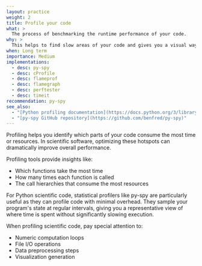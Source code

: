 ```yaml
---
layout: practice
weight: 2
title: Profile your code
what: >
  The process of benchmarking the runtime performance of your code.
why: >
  This helps to find slow areas of your code and gives you a visual way to determine what is taking a lot of time or resources to run.
when: Long term
importance: Medium
implementations:
  - desc: py-spy
  - desc: cProfile
  - desc: flameprof
  - desc: flamegraph
  - desc: perftester
  - desc: timeit
recommendation: py-spy
see_also:
  - "[Python profiling documentation](https://docs.python.org/3/library/profile.html)"
  - "[py-spy GitHub repository](https://github.com/benfred/py-spy)"
---
```


Profiling helps you identify which parts of your code consume the most time or resources. In scientific software, optimizing these hotspots can dramatically improve overall performance.

Profiling tools provide insights like:
- Which functions take the most time
- How many times each function is called
- The call hierarchies that consume the most resources

For Python scientific code, statistical profilers like py-spy are particularly useful as they can profile code with minimal overhead. They sample your program's state at regular intervals, giving you a representative view of where time is spent without significantly slowing execution.

When profiling scientific code, pay special attention to:
- Numeric computation loops
- File I/O operations
- Data preprocessing steps
- Visualization generation